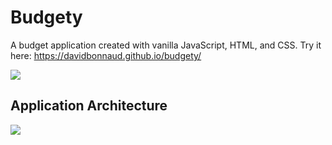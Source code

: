 # Budgety
A budget application created with vanilla JavaScript, HTML, and CSS. Try it here: https://davidbonnaud.github.io/budgety/
 
<img src="budgety.png">     

## Application Architecture

<img src="budgety-architecture.png">   
